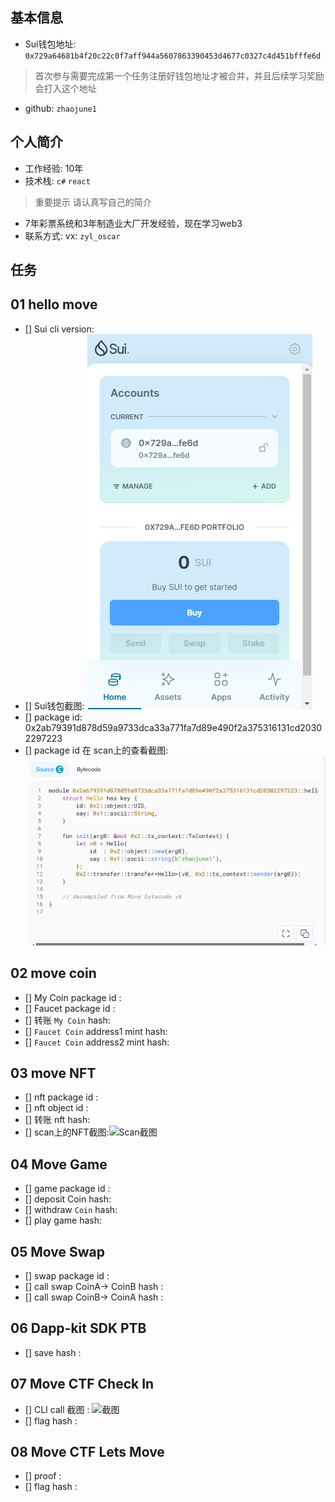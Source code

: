 ## 基本信息
- Sui钱包地址: `0x729a64681b4f20c22c0f7aff944a5607863390453d4677c0327c4d451bfffe6d`
> 首次参与需要完成第一个任务注册好钱包地址才被合并，并且后续学习奖励会打入这个地址
- github: `zhaojune1`

## 个人简介
- 工作经验: 10年
- 技术栈: `c#` `react` 
> 重要提示 请认真写自己的简介
- 7年彩票系统和3年制造业大厂开发经验，现在学习web3
- 联系方式: vx: `zyl_oscar` 

## 任务

##   01 hello move  
- [] Sui cli version:
- [] Sui钱包截图: ![Sui钱包截图](./images/suiwallet.png)
- [] package id: 0x2ab79391d878d59a9733dca33a771fa7d89e490f2a375316131cd20302297223
- [] package id 在 scan上的查看截图:![Scan截图](./images/Scan.png)

##   02 move coin
- [] My Coin package id : 
- [] Faucet package id : 
- [] 转账 `My Coin` hash:
- [] `Faucet Coin` address1 mint hash:
- [] `Faucet Coin` address2 mint hash:

##   03 move NFT
- [] nft package id :
- [] nft object id : 
- [] 转账 nft  hash:
- [] scan上的NFT截图:![Scan截图](./images/你的图片地址)

##   04 Move Game
- [] game package id :
- [] deposit Coin hash:
- [] withdraw `Coin` hash:
- [] play game hash:

##   05 Move Swap
- [] swap package id :
- [] call swap CoinA-> CoinB  hash :
- [] call swap CoinB-> CoinA  hash :

##   06 Dapp-kit SDK PTB
- [] save hash :

##   07 Move CTF Check In
- [] CLI call 截图 : ![截图](./images/你的图片地址)
- [] flag hash :

##   08 Move CTF Lets Move
- [] proof : 
- [] flag hash :
